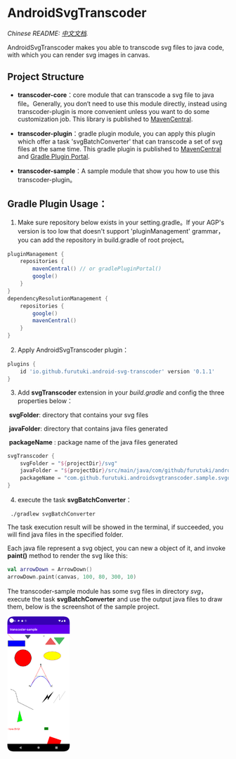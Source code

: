 # AndroidSvgTranscoder

*Chinese README: [中文文档](README.zh-cn.md).*

AndroidSvgTranscoder makes you able to transcode svg files to java code, with which you can render svg images in canvas.



## Project Structure

- **transcoder-core**：core module that can transcode a svg file to java file。Generally, you don‘t need to use this module directly, instead using transcoder-plugin is more convenient unless you want to do some customization job. This library is published to [MavenCentral](https://mvnrepository.com/artifact/io.github.furutuki/transcoder-core).

  

- **transcoder-plugin**：gradle plugin module, you can apply this plugin which offer a task 'svgBatchConverter' that can transcode a set of svg files at the same time. This gradle plugin is published to [MavenCentral](https://mvnrepository.com/artifact/io.github.furutuki/transcoder-plugin) and [Gradle Plugin Portal](https://plugins.gradle.org/plugin/io.github.furutuki.android-svg-transcoder).

  

- **transcoder-sample**：A sample module that show you how to use this transcoder-plugin。



## Gradle Plugin Usage：

1. Make sure repository below exists in your setting.gradle。If your AGP's version is too low that doesn't support 'pluginManagement' grammar，you can add the repository in build.gradle of root project。

```groovy
pluginManagement {
    repositories {
        mavenCentral() // or gradlePluginPortal()
        google()
    }
}
dependencyResolutionManagement {
    repositories {
      	google()
        mavenCentral()
    }
}
```

2. Apply AndroidSvgTranscoder plugin：

```groovy
plugins {
    id 'io.github.furutuki.android-svg-transcoder' version '0.1.1'
}
```

3. Add **svgTranscoder** extension in your *build.gradle* and config the three properties below：

​	**svgFolder**: directory that contains your svg files

​	**javaFolder**: directory that contains java files generated

​	**packageName** : package name of the java files generated

```groovy
svgTranscoder {
    svgFolder = "${projectDir}/svg"
    javaFolder = "${projectDir}/src/main/java/com/github/furutuki/androidsvgtranscoder/sample/svgobj"
    packageName = "com.github.furutuki.androidsvgtranscoder.sample.svgobj"
}
```

4. execute the task **svgBatchConverter**：

```shell
 ./gradlew svgBatchConverter
```

The task execution result will be showed in the terminal, if succeeded, you will find java files in the specified folder.

Each java file represent a svg object, you can new a object of it, and invoke **paint()** method to render the svg like this:

```kotlin
val arrowDown = ArrowDown()
arrowDown.paint(canvas, 100, 80, 300, 10)
```

The transcoder-sample module has some svg files in directory *svg*，execute the task **svgBatchConverter** and use the output java files to draw them, below is the screenshot of the sample project.

<img src="https://github.com/furutuki/AndroidSvgTranscoder/blob/main/transcoder-sample/Screenshot.png" style="zoom:30%;" />

